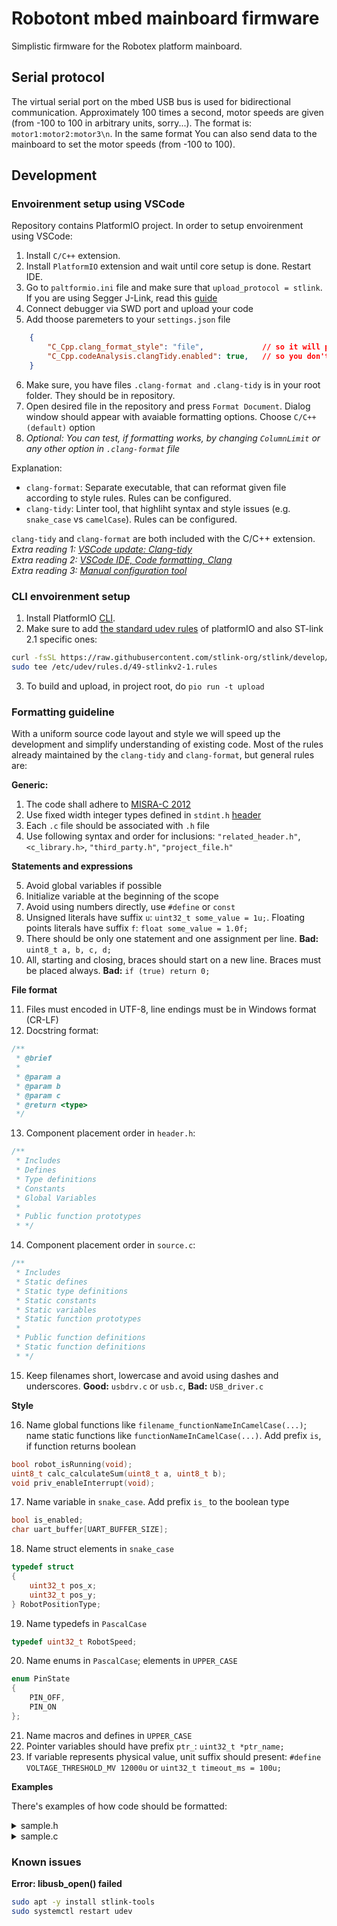# Robotont mbed mainboard firmware

Simplistic firmware for the Robotex platform mainboard.

## Serial protocol

The virtual serial port on the mbed USB bus is used for bidirectional communication. Approximately 100 times a second, motor speeds are given (from -100 to 100 in arbitrary units, sorry...). The format is: `motor1:motor2:motor3\n`. In the same format You can also send data to the mainboard to set the motor speeds (from -100 to 100).

## Development

### Envoirenment setup using VSCode

Repository contains PlatformIO project. In order to setup envoirenment using VSCode:

 1. Install `C/C++` extension.
 2. Install `PlatformIO` extension and wait until core setup is done. Restart IDE.
 3. Go to `paltformio.ini` file and make sure that `upload_protocol = stlink`. If you are using Segger J-Link, read this [guide](https://docs.platformio.org/en/stable/plus/debug-tools/jlink.html)
 4. Connect debugger via SWD port and upload your code
 5. Add thoose paremeters to your `settings.json` file
```json
    {
        "C_Cpp.clang_format_style": "file",             // so it will parse file named ".clang-format"
        "C_Cpp.codeAnalysis.clangTidy.enabled": true,   // so you don't need invoke "Run Code Analysis" command manually
    }
```
 6. Make sure, you have files `.clang-format and` `.clang-tidy` is in your root folder. They should be in repository.
 7. Open desired file in the repository and press `Format Document`.  Dialog window should appear with avaiable formatting options. Choose `C/C++ (default)` option
 8. *Optional: You can test, if formatting works, by changing `ColumnLimit` or any other option in `.clang-format` file* 

  Explanation:
  - `clang-format`: Separate executable, that can reformat given file according to style rules. Rules can be configured.
  - `clang-tidy`: Linter tool, that highliht syntax and style issues (e.g. `snake_case` vs `camelCase`). Rules can be configured.

`clang-tidy` and `clang-format` are both included with the C/C++ extension. </br>
 *Extra reading 1: [VSCode update: Clang-tidy](https://devblogs.microsoft.com/cppblog/visual-studio-code-c-december-2021-update-clang-tidy/)* </br>
 *Extra reading 2: [VSCode IDE, Code formatting, Clang](https://code.visualstudio.com/docs/cpp/cpp-ide#_code-formatting)* </br>
 *Extra reading 3: [Manual configuration tool](https://zed0.co.uk/clang-format-configurator/)* </br>

### CLI envoirenment setup

 1. Install PlatformIO [CLI](https://docs.platformio.org/en/latest/core/installation.html).
 2. Make sure to add [the standard udev rules](https://docs.platformio.org/en/latest/faq.html#faq-udev-rules) of platformIO and also ST-link 2.1 specific ones:
```sh
curl -fsSL https://raw.githubusercontent.com/stlink-org/stlink/develop/config/udev/rules.d/49-stlinkv2-1.rules
sudo tee /etc/udev/rules.d/49-stlinkv2-1.rules
```
 3. To build and upload, in project root, do `pio run -t upload`

### Formatting guideline

With a uniform source code layout and style we will speed up the development and simplify understanding of existing code. Most of the rules already maintained by the `clang-tidy` and `clang-format`, but general rules are:

**Generic:**

1. The code shall adhere to [MISRA-C 2012](https://electrovolt.ir/wp-content/uploads/2022/09/MISRA-C_2012_-Guidelines-for-the-Use-of-the-C-Language-in-Critical-Systems-Motor-Industry-Research-Association-2013-2013.pdf)
2. Use fixed width integer types defined in `stdint.h` [header](https://en.cppreference.com/w/c/types/integer)
3. Each `.c` file should be associated with `.h` file
4. Use following syntax and order for inclusions: `"related_header.h"`, `<c_library.h>`, `"third_party.h"`, `"project_file.h"`

**Statements and expressions** 

5. Avoid global variables if possible
6. Initialize variable at the beginning of the scope
7. Avoid using numbers directly, use `#define` or `const`
8. Unsigned literals have suffix `u`: `uint32_t some_value = 1u;`. Floating points literals have suffix `f`: `float some_value = 1.0f;`
9. There should be only one statement and one assignment per line. **Bad:** `uint8_t a, b, c, d;`
10. All, starting and closing, braces should start on a new line. Braces must be placed always. **Bad:** `if (true) return 0;`

**File format**

11. Files must encoded in UTF-8, line endings must be in Windows format (CR-LF)
12. Docstring format:
```cpp
/**
 * @brief 
 * 
 * @param a
 * @param b
 * @param c
 * @return <type>
 */
```
13. Component placement order in `header.h`:
```cpp
/**
 * Includes
 * Defines
 * Type definitions
 * Constants
 * Global Variables
 * 
 * Public function prototypes
 * */
```
14. Component placement order in `source.c`:
```cpp
/**
 * Includes
 * Static defines
 * Static type definitions
 * Static constants
 * Static variables
 * Static function prototypes
 * 
 * Public function definitions
 * Static function definitions
 * */
```
15. Keep filenames short, lowercase and avoid using dashes and underscores. **Good:** `usbdrv.c` or `usb.c`, **Bad:** `USB_driver.c`

**Style**

16. Name global functions like `filename_functionNameInCamelCase(...)`; name static functions like `functionNameInCamelCase(...)`. Add prefix `is`, if function returns boolean
```cpp
bool robot_isRunning(void);
uint8_t calc_calculateSum(uint8_t a, uint8_t b);
void priv_enableInterrupt(void);
```
17. Name variable in `snake_case`. Add prefix `is_` to the boolean type
```cpp
bool is_enabled;
char uart_buffer[UART_BUFFER_SIZE];
```
18. Name struct elements in `snake_case`
```cpp
typedef struct
{
    uint32_t pos_x;
    uint32_t pos_y;
} RobotPositionType;
```
19. Name typedefs in `PascalCase`
```cpp
typedef uint32_t RobotSpeed;
```
20. Name enums in `PascalCase`; elements in `UPPER_CASE`
```cpp
enum PinState
{
    PIN_OFF,
    PIN_ON
};
``` 
21. Name macros and defines in `UPPER_CASE`
22. Pointer variables should have prefix `ptr_`: `uint32_t *ptr_name;`
23. If variable represents physical value, unit suffix should present: `#define VOLTAGE_THRESHOLD_MV 12000u` or `uint32_t timeout_ms = 100u;`

**Examples**

There's examples of how code should be formatted:
<details>
  <summary>sample.h</summary>
  
```cpp
// To be filled
```
</details>

<details>
  <summary>sample.c</summary>
  
```cpp
// To be filled
```
</details>

### Known issues

**Error: libusb_open() failed**
```sh
sudo apt -y install stlink-tools
sudo systemctl restart udev
```
